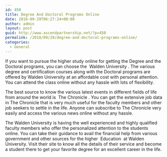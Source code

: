 ```yaml
---
id: 450
title: Degree And Doctoral Programs Online
date: 2010-09-29T06:27:24+00:00
author: admin
layout: post
guid: http://www.ascendpartnership.net/?p=450
permalink: /2010/09/29/degree-and-doctoral-programs-online/
categories:
  - General
---
```

If you want to pursue the higher study online for getting the Degree and the Doctoral programs, you can choose the &nbsp;Walden University&nbsp;. The various degree and certification courses along with the Doctoral programs are offered by Walden University at an affordable cost with personal attention. You can attend the class online without any hassle with lots of flexibility.

The best source to know the various latest events in different fields of life from around the world is &nbsp;The Chronicle&nbsp;. You can get the extensive job data in The Chronicle that is very much useful for the faculty members and other job seekers to settle in the life. Anyone can subscribe to The Chronicle very easily and access the various news online without any hassle.

The Walden University is having the well experienced and highly qualified faculty members who offer the personalized attention to the students online. You can take their guidance to avail the financial help from various government and other sources for the higher &nbsp;Education&nbsp; at Walden University. Visit their site to know all the details of their service and become a student there to get your favorite degree for an excellent career in the life.